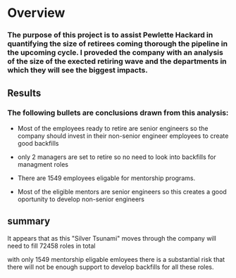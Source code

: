 # Overview
### The purpose of this project is to assist Pewlette Hackard in quantifying the size of retirees coming thorough the pipeline in the upcoming cycle. I proveded the company with an analysis of the size of the exected retiring wave and the departments in which they will see the biggest impacts. 

## Results
### The following bullets are conclusions drawn from this analysis: 
- Most of the employees ready to retire are senior engineers so the company should invest in their non-senior engineer employees to create good backfills 

- only 2 managers are set to retire so no need to look into backfills for managment roles 

- There are 1549 employees eligable for mentorship programs. 

- Most of the eligible mentors are senior engineers so this creates a good oportunity to develop non-senior engineers 

## summary 
It appears that as this "Silver Tsunami" moves through the company will need to fill 72458 roles in total 

with only 1549 mentorship eligable emloyees there is a substantial risk that there will not be enough support to develop backfills for all these roles. 
